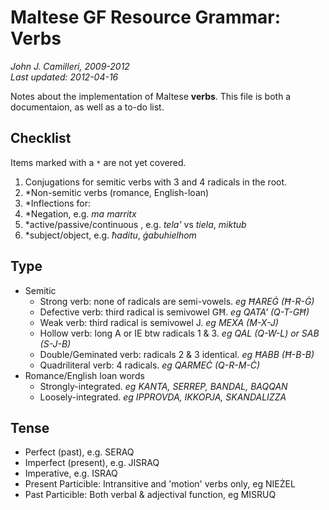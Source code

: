 # Maltese GF Resource Grammar: Verbs
_John J. Camilleri, 2009-2012_  
_Last updated: 2012-04-16_

Notes about the implementation of Maltese **verbs**.
This file is both a documentaion, as well as a to-do list.

## Checklist

Items marked with a `*` are not yet covered.

1. Conjugations for semitic verbs with 3 and 4 radicals in the root.
1. *Non-semitic verbs (romance, English-loan)
1. *Inflections for:
  1. *Negation, e.g. _ma marritx_
  1. *active/passive/continuous , e.g. _tela'_ vs _tiela_, _miktub_
  1. *subject/object, e.g. _ħaditu_, _ġabuhielhom_

## Type

- Semitic
  - Strong verb: none of radicals are semi-vowels. _eg ĦAREĠ (Ħ-R-Ġ)_
  - Defective verb: third radical is semivowel GĦ. _eg QATA' (Q-T-GĦ)_
  - Weak verb: third radical is semivowel J. _eg MEXA (M-X-J)_
  - Hollow verb: long A or IE btw radicals 1 & 3. _eg QAL (Q-W-L) or SAB (S-J-B)_
  - Double/Geminated verb: radicals 2 & 3 identical. _eg ĦABB (Ħ-B-B)_
  - Quadriliteral verb: 4 radicals. _eg QARMEĊ (Q-R-M-Ċ)_
- Romance/English loan words
  - Strongly-integrated. _eg KANTA, SERREP, BANDAL, BAQQAN_
  - Loosely-integrated. _eg IPPROVDA, IKKOPJA, SKANDALIZZA_

## Tense

- Perfect (past), e.g. SERAQ
- Imperfect (present), e.g. JISRAQ
- Imperative, e.g. ISRAQ
- Present Particible: Intransitive and 'motion' verbs only, eg NIEŻEL
- Past Particible: Both verbal & adjectival function, eg MISRUQ

